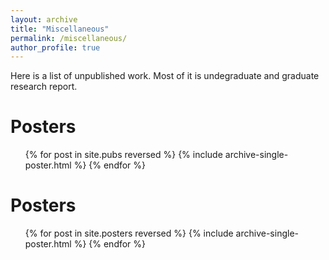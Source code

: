 ```yaml
---
layout: archive
title: "Miscellaneous"
permalink: /miscellaneous/
author_profile: true
---
```


Here is a list of unpublished work. Most of it is undegraduate and graduate research report.


Posters
======


  <ul>{% for post in site.pubs reversed %}
    {% include archive-single-poster.html %}
  {% endfor %}</ul>
  
  
  Posters
======


  <ul>{% for post in site.posters reversed %}
    {% include archive-single-poster.html %}
  {% endfor %}</ul>
  

